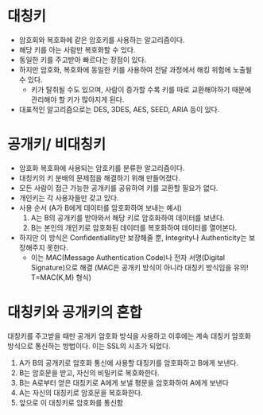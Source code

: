 # 대칭키

- 암호회와 복호화에 같은 암호키를 사용하는 알고리즘이다.
- 해당 키를 아는 사람만 복호화할 수 있다.
- 동일한 키를 주고받아 빠르다는 장점이 있다.
- 하지만 암호화, 복호화에 동일한 키를 사용하여 전달 과정에서 해킹 위험에 노출될 수 있다.
    - 키가 탈취될 수도 있으며, 사람이 증가할 수록 키를 따로 교환해야하기 때문에 관리해야 할 키가 많아지게 된다.
- 대표적인 알고리즘으로는 DES, 3DES, AES, SEED, ARIA 등이 있다.

# 공개키/ 비대칭키

- 암호화 복호화에 사용되는 암호키를 분류한 알고리즘이다.
- 대칭키의 키 분배의 문제점을 해결하기 위해 만들어졌다.
- 모든 사람이 접근 가능한 공개키를 공유하여 키를 교환할 필요가 없다.
- 개인키는 각 사용자들만 갖고 있다.
- 사용 순서 (A가 B에게 데이터를 암호화하여 보내는 예시)
    1. A는 B의 공개키를 받아와서 해당 키로 암호화하여 데이터를 보낸다.
    2. B는 본인의 개인키로 암호화된 데이터를 복호화하여 데이터를 열어본다.
- 하지만 이 방식은 Confidentiallity만 보장해줄 뿐, Integrity나 Authenticity는 보장해주지 못한다.
    - 이는 MAC(Message Authentication Code)나 전자 서명(Digital Signature)으로 해결 (MAC은 공개키 방식이 아니라 대칭키 방식임을 유의! T=MAC(K,M) 형식)

# 대칭키와 공개키의 혼합

대칭키를 주고받을 때만 공개키 암호화 방식을 사용하고 이후에는 계속 대칭키 암호화 방식으로 통신하는 방법이다. 이는 SSL의 시초가 되었다.

1. A가 B의 공개키로 암호화 통신에 사용할 대칭키를 암호화하고 B에게 보낸다.
2. B는 암호문을 받고, 자신의 비밀키로 복호화한다.
3. B는 A로부터 얻은 대칭키로 A에게 보낼 평문을 암호화하여 A에게 보낸다
4. A는 자신의 대칭키로 암호문을 복호화한다.
5. 앞으로 이 대칭키로 암호화를 통신함
